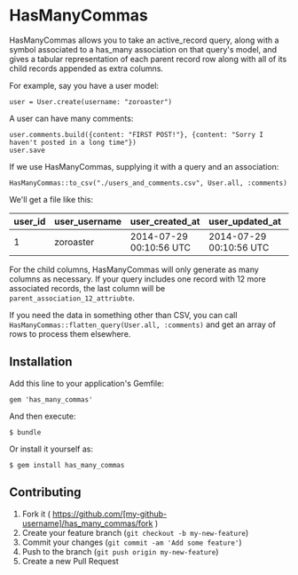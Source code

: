# HasManyCommas

HasManyCommas allows you to take an active_record query, along with a symbol associated to a has_many association on that query's model, and gives a tabular representation of each parent record row along with all of its child records appended as extra columns. 

For example, say you have a user model:

	user = User.create(username: "zoroaster")

A user can have many comments:

	user.comments.build({content: "FIRST POST!"}, {content: "Sorry I haven't posted in a long time"})
	user.save

If we use HasManyCommas, supplying it with a query and an association:

	HasManyCommas::to_csv("./users_and_comments.csv", User.all, :comments)

We'll get a file like this:

| user_id | user_username | user_created_at | user_updated_at | user_comments_1_id | user_comments_1_content | user_comments_1_created_at | user_comments_1_updated_at | user_comments_2_id | user_comments_2_content | user_comments_2_created_at | user_comments_2_updated_at|
------- | ------------- | --------------- | --------------- | ------------------ | ----------------------- | -------------------------- | -------------------------- | ------------------ | ----------------------- | -------------------------- | -------------------------- |
|1      | zoroaster     | 2014-07-29 00:10:56 UTC | 2014-07-29 00:10:56 UTC | 2  | FIRST POST!             | 2014-07-29 00:10:56 UT     | 2014-07-29 00:10:56 UT     | 3                  | Sorry I haven't posted in a long time | 2014-07-29 00:10:56 UT | 2014-07-29 00:10:56 UT |

For the child columns, HasManyCommas will only generate as many columns as necessary. If your query includes one record with 12 more associated records, the last column will be `parent_association_12_attriubte`.

If you need the data in something other than CSV, you can call `HasManyCommas::flatten_query(User.all, :comments)` and get an array of rows to process them elsewhere.

## Installation

Add this line to your application's Gemfile:

    gem 'has_many_commas'

And then execute:

    $ bundle

Or install it yourself as:

    $ gem install has_many_commas

## Contributing

1. Fork it ( https://github.com/[my-github-username]/has_many_commas/fork )
2. Create your feature branch (`git checkout -b my-new-feature`)
3. Commit your changes (`git commit -am 'Add some feature'`)
4. Push to the branch (`git push origin my-new-feature`)
5. Create a new Pull Request
